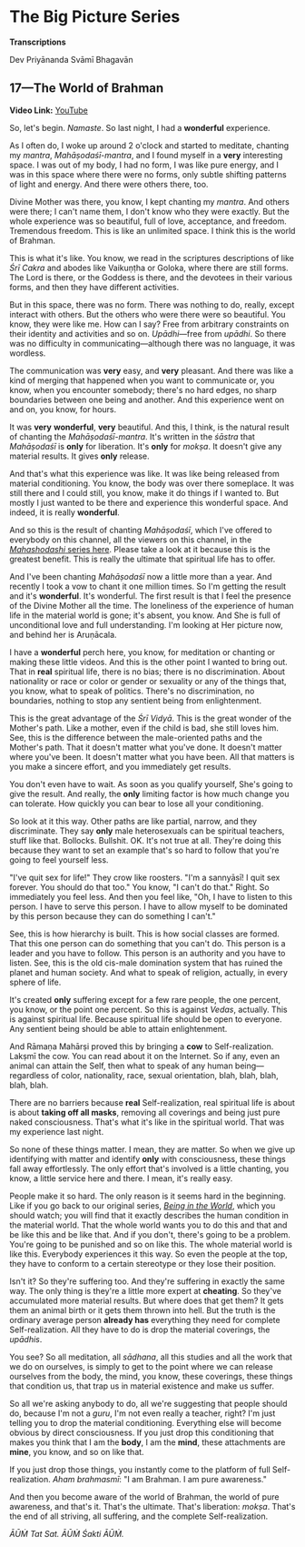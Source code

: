 # The Big Picture Series

**Transcriptions**

Dev Priyānanda Svāmī Bhagavān

## 17—The World of Brahman

**Video Link:** [YouTube](https://www.youtube.com/watch?v=uVMKXdbzYPY)

So, let's begin. *Namaste*. So last night, I had a **wonderful** experience.

As I often do, I woke up around 2 o'clock and started to meditate, chanting my *mantra*, *Mahāṣodaśī-mantra*, and I found myself in a **very** interesting space. I was out of my body, I had no form, I was like pure energy, and I was in this space where there were no forms, only subtle shifting patterns of light and energy. And there were others there, too.

Divine Mother was there, you know, I kept chanting my *mantra*. And others were there; I can't name them, I don't know who they were exactly. But the whole experience was so beautiful, full of love, acceptance, and freedom. Tremendous freedom. This is like an unlimited space. I think this is the world of Brahman.

This is what it's like. You know, we read in the scriptures descriptions of like *Śrī Cakra* and abodes like Vaikuṇṭha or Goloka, where there are still forms. The Lord is there, or the Goddess is there, and the devotees in their various forms, and then they have different activities.

But in this space, there was no form. There was nothing to do, really, except interact with others. But the others who were there were so beautiful. You know, they were like me. How can I say? Free from arbitrary constraints on their identity and activities and so on. *Upādhi*—free from *upādhi*. So there was no difficulty in communicating—although there was no language, it was wordless.

The communication was **very** easy, and **very** pleasant. And there was like a kind of merging that happened when you want to communicate or, you know, when you encounter somebody; there's no hard edges, no sharp boundaries between one being and another. And this experience went on and on, you know, for hours.

It was **very** **wonderful**, **very** beautiful. And this, I think, is the natural result of chanting the *Mahāṣodaśī-mantra*. It's written in the *śāstra* that *Mahāṣodaśī* is **only** for liberation. It's **only** for *mokṣa*. It doesn't give any material results. It gives **only** release.

And that's what this experience was like. It was like being released from material conditioning. You know, the body was over there someplace. It was still there and I could still, you know, make it do things if I wanted to. But mostly I just wanted to be there and experience this wonderful space. And indeed, it is really **wonderful**.

And so this is the result of chanting *Mahāṣodaśī*, which I've offered to everybody on this channel, all the viewers on this channel, in the [*Mahashodashi* series here](https://www.youtube.com/watch?v=_lajZNHoz-E&list=PL8s1kPtHmCZL5V1HlYxey4yU48JA2WhI6). Please take a look at it because this is the greatest benefit. This is really the ultimate that spiritual life has to offer.

And I've been chanting *Mahāṣodaśī* now a little more than a year. And recently I took a vow to chant it one million times. So I'm getting the result and it's **wonderful**. It's wonderful. The first result is that I feel the presence of the Divine Mother all the time. The loneliness of the experience of human life in the material world is gone; it's absent, you know. And She is full of unconditional love and full understanding. I'm looking at Her picture now, and behind her is Aruṇācala.

I have a **wonderful** perch here, you know, for meditation or chanting or making these little videos. And this is the other point I wanted to bring out. That in **real** spiritual life, there is no bias; there is no discrimination. About nationality or race or color or gender or sexuality or any of the things that, you know, what to speak of politics. There's no discrimination, no boundaries, nothing to stop any sentient being from enlightenment.

This is the great advantage of the *Śrī Vidyā*. This is the great wonder of the Mother's path. Like a mother, even if the child is bad, she still loves him. See, this is the difference between the male-oriented paths and the Mother's path. That it doesn't matter what you've done. It doesn't matter where you've been. It doesn't matter what you have been. All that matters is you make a sincere effort, and you immediately get results. 

You don't even have to wait. As soon as you qualify yourself, She's going to give the result. And really, the **only** limiting factor is how much change you can tolerate. How quickly you can bear to lose all your conditioning.

So look at it this way. Other paths are like partial, narrow, and they discriminate. They say **only** male heterosexuals can be spiritual teachers, stuff like that. Bollocks. Bullshit. OK. It's not true at all. They're doing this because they want to set an example that's so hard to follow that you're going to feel yourself less.

"I've quit sex for life!" They crow like roosters. "I'm a sannyāsī! I quit sex forever. You should do that too." You know, "I can't do that." Right. So immediately you feel less. And then you feel like, "Oh, I have to listen to this person. I have to serve this person. I have to allow myself to be dominated by this person because they can do something I can't." 

See, this is how hierarchy is built. This is how social classes are formed. That this one person can do something that you can't do. This person is a leader and you have to follow. This person is an authority and you have to listen. See, this is the old cis-male domination system that has ruined the planet and human society. And what to speak of religion, actually, in every sphere of life.

It's created **only** suffering except for a few rare people, the one percent, you know, or the point one percent. So this is against *Vedas*, actually. This is against spiritual life. Because spiritual life should be open to everyone. Any sentient being should be able to attain enlightenment. 

And Rāmaṇa Mahārṣi proved this by bringing a **cow** to Self-realization. Lakṣmī the cow. You can read about it on the Internet. So if any, even an animal can attain the Self, then what to speak of any human being—regardless of color, nationality, race, sexual orientation, blah, blah, blah, blah, blah.

There are no barriers because **real** Self-realization, real spiritual life is about is about **taking off all masks**, removing all coverings and being just pure naked consciousness. That's what it's like in the spiritual world. That was my experience last night. 

So none of these things matter. I mean, they are matter. So when we give up identifying with matter and identify **only** with consciousness, these things fall away effortlessly. The only effort that's involved is a little chanting, you know, a little service here and there. I mean, it's really easy.

People make it so hard. The only reason is it seems hard in the beginning. Like if you go back to our original series, [*Being in the World*](https://www.youtube.com/watch?v=pwzxVdJrM0s&list=PL8s1kPtHmCZLwgdu_TnjAed9m_9OoVYuM), which you should watch; you will find that it exactly describes the human condition in the material world. That the whole world wants you to do this and that and be like this and be like that. And if you don't, there's going to be a problem. You're going to be punished and so on like this. The whole material world is like this. Everybody experiences it this way. So even the people at the top, they have to conform to a certain stereotype or they lose their position.

Isn't it? So they're suffering too. And they're suffering in exactly the same way. The only thing is they're a little more expert at **cheating**. So they've accumulated more material results. But where does that get them? It gets them an animal birth or it gets them thrown into hell. But the truth is the ordinary average person **already has** everything they need for complete Self-realization. All they have to do is drop the material coverings, the *upādhis*.

You see? So all meditation, all *sādhana*, all this studies and all the work that we do on ourselves, is simply to get to the point where we can release ourselves from the body, the mind, you know, these coverings, these things that condition us, that trap us in material existence and make us suffer. 

So all we're asking anybody to do, all we're suggesting that people should do, because I'm not a *guru*, I'm not even really a teacher, right? I'm just telling you to drop the material conditioning. Everything else will become obvious by direct consciousness. If you just drop this conditioning that makes you think that I am the **body**, I am the **mind**, these attachments are **mine**, you know, and so on like that.

If you just drop those things, you instantly come to the platform of full Self-realization. *Aham brahmasmī*: "I am Brahman. I am pure awareness." 

And then you become aware of the world of Brahman, the world of pure awareness, and that's it. That's the ultimate. That's liberation: *mokṣa*. That's the end of all striving, all suffering, and the complete Self-realization.

*ĀŪṀ Tat Sat. ĀŪṀ Śakti ĀŪṀ.*